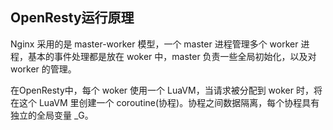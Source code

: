 ## OpenResty运行原理



Nginx 采用的是 master-worker 模型，一个 master 进程管理多个 worker 进程，基本的事件处理都是放在 woker 中，master 负责一些全局初始化，以及对 worker 的管理。



在OpenResty中，每个 woker 使用一个 LuaVM，当请求被分配到 woker 时，将在这个 LuaVM 里创建一个 coroutine(协程)。协程之间数据隔离，每个协程具有独立的全局变量 _G。

